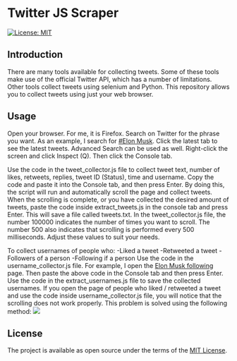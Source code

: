 # Twitter JS Scraper
[![License: MIT](https://img.shields.io/badge/License-MIT-green.svg)](https://opensource.org/licenses/MIT)
## Introduction
There are many tools available for collecting tweets. Some of these tools make use of the official Twitter API, which has a number of limitations. Other tools collect tweets using selenium and Python. This repository allows you to collect tweets using just your web browser.

## Usage
Open your browser. For me, it is Firefox. Search on Twitter for the phrase you want. As an example, I search for [#Elon Musk](https://twitter.com/search?q=%23ElonMusk&src=typeahead_click&f=live). Click the latest tab to see the latest tweets. Advanced Search can be used as well. Right-click the screen and click Inspect (Q). Then click the Console tab.

Use the code in the tweet_collector.js file to collect tweet text, number of likes, retweets, replies, tweet ID (Status), time and username. Copy the code and paste it into the Console tab, and then press Enter. By doing this, the script will run and automatically scroll the page and collect tweets. When the scrolling is complete, or you have collected the desired amount of tweets, paste the code inside extract_tweets.js in the console tab and press Enter. This will save a file called tweets.txt. In the tweet_collector.js file, the number 100000 indicates the number of times you want to scroll. The number 500 also indicates that scrolling is performed every 500 milliseconds. Adjust these values to suit your needs.

To collect usernames of people who:
-Liked a tweet
-Retweeted a tweet
-Followers of a person
-Following if a person
Use the code in the username_collector.js file. For example, I open the [Elon Musk following](https://twitter.com/elonmusk/following) page. Then paste the above code in the Console tab and then press Enter. Use the code in the extract_usernames.js file to save the collected usernames. If you open the page of people who liked / retweeted a tweet and use the code inside username_collector.js file, you will notice that the scrolling does not work properly. This problem is solved using the following method:
![](https://i.imgur.com/07w6i5V.gif)

## License

The project is available as open source under the terms of the [MIT License](https://opensource.org/licenses/MIT).
